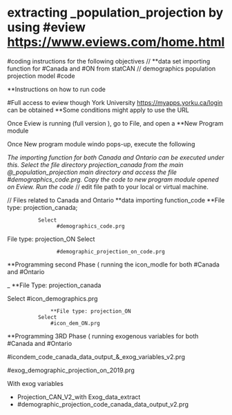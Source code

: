 # extracting _population_projection by using #eview https://www.eviews.com/home.html

#coding instructions for the following objectives
 // **data set importing function for #Canada and #ON from statCAN 
// demographics population projection model #code 

**Instructions on how to run code

#Full access to eview though York University https://myapps.yorku.ca/login can be obtained **Some conditions might apply to use the URL 

Once Eview is running (full version ), go to File, and open a **New Program module 

Once New program module windo pops-up, execute the following

*The importing function for both Canada and Ontario can be executed under this. Select the file directory projection_canada from the main @_population_projection main directory and access the file #demographics_code.prg. Copy the code to new program module opened on Eview. Run the code* // edit file path to your local or virtual machine. 

// Files related to Canada and Ontario **data importing function_code
**File type: projection_canada;
              
              Select
                    #demographics_code.prg
                    
   File type: projection_ON
              Select 
                    
                    #demographic_projection_on_code.prg


**Programming second Phase ( running the icon_modle for both #Canada and #Ontario 

_ **File Type: projection_canada

Select
                  #icon_demographics.prg
                  
                  **File type: projection_ON
              Select
                  #icon_dem_ON.prg
 
 
 **Programming 3RD Phase ( running exogenous variables for both #Canada and #Ontario 


#icondem_code_canada_data_output_&_exog_variables_v2.prg

#exog_demographic_projection_on_2019.prg


With exog variables

- Projection_CAN_V2_with Exog_data_extract
- #demographic_projection_code_canada_data_output_v2.prg
